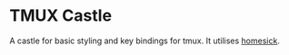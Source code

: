 # TMUX Castle

A castle for basic styling and key bindings for tmux. It utilises [homesick](https://github.com/technicalpickles/homesick).
